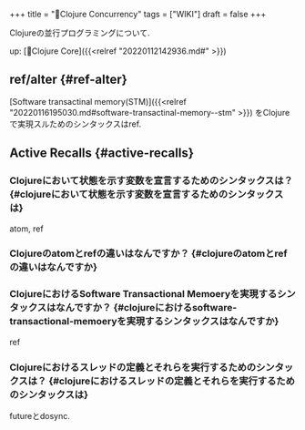 +++
title = "📝Clojure Concurrency"
tags = ["WIKI"]
draft = false
+++

Clojureの並行プログラミングについて.

up: [📂Clojure Core]({{<relref "20220112142936.md#" >}})


## ref/alter {#ref-alter}

[Software transactinal memory(STM)]({{<relref "20220116195030.md#software-transactinal-memory--stm" >}}) をClojureで実現スルためのシンタックスはref.


## Active Recalls {#active-recalls}


### Clojureにおいて状態を示す変数を宣言するためのシンタックスは？ {#clojureにおいて状態を示す変数を宣言するためのシンタックスは}

atom, ref


### Clojureのatomとrefの違いはなんですか？ {#clojureのatomとrefの違いはなんですか}


### ClojureにおけるSoftware Transactional Memoeryを実現するシンタックスはなんですか？ {#clojureにおけるsoftware-transactional-memoeryを実現するシンタックスはなんですか}

ref


### Clojureにおけるスレッドの定義とそれらを実行するためのシンタックスは？ {#clojureにおけるスレッドの定義とそれらを実行するためのシンタックスは}

futureとdosync.
